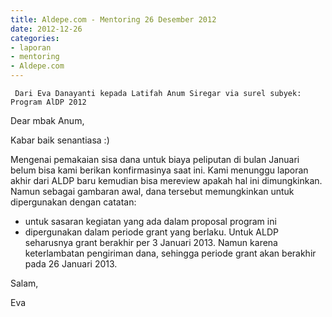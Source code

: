 ```yaml
---
title: Aldepe.com - Mentoring 26 Desember 2012
date: 2012-12-26
categories:
- laporan
- mentoring
- Aldepe.com
---
```


     Dari Eva Danayanti kepada Latifah Anum Siregar via surel subyek: Program AlDP 2012

Dear mbak Anum,

Kabar baik senantiasa :)

Mengenai pemakaian sisa dana untuk biaya peliputan di bulan Januari belum
bisa kami berikan konfirmasinya saat ini. Kami menunggu laporan akhir dari
ALDP baru kemudian bisa mereview apakah hal ini dimungkinkan. Namun sebagai
gambaran awal, dana tersebut memungkinkan untuk dipergunakan dengan catatan:
* untuk sasaran kegiatan yang ada dalam proposal program ini
* dipergunakan dalam periode grant yang berlaku. Untuk ALDP seharusnya grant
berakhir per 3 Januari 2013. Namun karena keterlambatan pengiriman dana,
sehingga periode grant akan berakhir pada 26 Januari 2013.

Salam,

Eva

